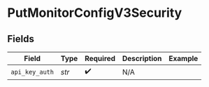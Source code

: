 # PutMonitorConfigV3Security


## Fields

| Field              | Type               | Required           | Description        | Example            |
| ------------------ | ------------------ | ------------------ | ------------------ | ------------------ |
| `api_key_auth`     | *str*              | :heavy_check_mark: | N/A                |                    |